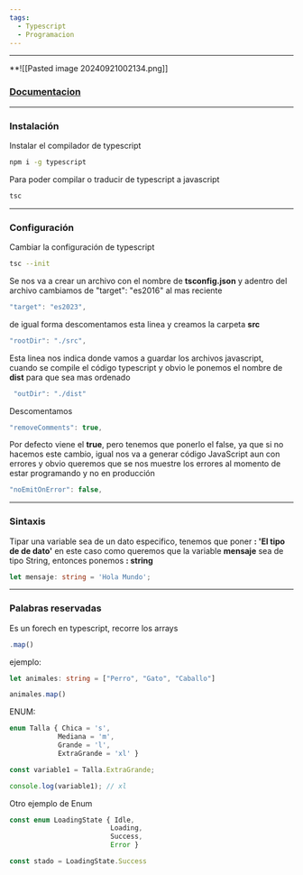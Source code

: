```yaml
---
tags:
  - Typescript
  - Programacion
---
```

---
**![[Pasted image 20240921002134.png]]
### [Documentacion](https://www.typescriptlang.org/docs/handbook/typescript-in-5-minutes.html)



---
### Instalación

Instalar el compilador de typescript
```bash
npm i -g typescript
```

Para poder compilar o traducir de typescript a javascript
```bash
tsc
```



---
### Configuración

Cambiar la configuración de typescript
```bash
tsc --init
```

Se nos va a crear un archivo con el nombre de **tsconfig.json** y adentro del archivo 
cambiamos de "target": "es2016" al mas reciente
```typescript
"target": "es2023",
```

de igual forma descomentamos esta linea y creamos la carpeta **src**
```Typescript
"rootDir": "./src",
```

Esta linea nos indica donde vamos a guardar los archivos javascript, cuando se compile el código typescript y obvio le ponemos el nombre de **dist** para que sea mas ordenado
``` Typescript
 "outDir": "./dist"
```

Descomentamos
```Typescript
"removeComments": true,
```

Por defecto viene el **true**, pero tenemos que ponerlo el false, ya que si no hacemos este cambio, igual nos va a generar código JavaScript aun con errores y obvio queremos que se nos muestre los errores al momento de estar programando y no en producción
```Typescript
"noEmitOnError": false,
```



---
### Sintaxis

Tipar una variable sea de un dato especifico, tenemos que poner **: 'El tipo de de dato'** en este caso como queremos que la variable **mensaje** sea de tipo String, entonces ponemos **: string**
```Typescript
let mensaje: string = 'Hola Mundo';
```



---
### Palabras reservadas

Es un forech en typescript, recorre los arrays
```typescript
.map()
```

ejemplo:
```typescript
let animales: string = ["Perro", "Gato", "Caballo"]

animales.map()
```

ENUM:
```Typescript
enum Talla { Chica = 's', 
			Mediana = 'm', 
			Grande = 'l', 
			ExtraGrande = 'xl' }

const variable1 = Talla.ExtraGrande;

console.log(variable1); // xl
```

Otro ejemplo de Enum
```Typescript
const enum LoadingState { Idle, 
						 Loading, 
						 Success, 
						 Error }

const stado = LoadingState.Success
```

